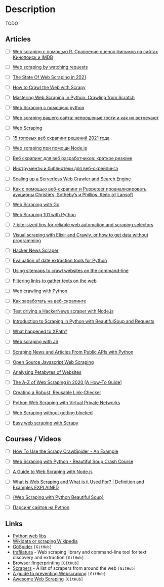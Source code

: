# Description

TODO


## Articles

- [ ] [Web scraping с помощью R. Сравнение оценок фильмов на сайтах Кинопоиск и IMDB](https://habr.com/ru/post/462917/)
- [ ] [Web scraping by watching requests](https://en.jeffprod.com/blog/2021/web-scraping-by-watching-requests/)
- [ ] [The State Of Web Scraping in 2021](https://mihaisplace.blog/2021/10/03/the-state-of-web-scraping-in-2021/)
- [ ] [How to Crawl the Web with Scrapy](https://www.babbling.fish/scraping-for-a-job/)
- [ ] [Mastering Web Scraping in Python: Crawling from Scratch](https://www.zenrows.com/blog/mastering-web-scraping-in-python-crawling-from-scratch#separation-of-concerns)
- [ ] [Web Scraping с помощью python](https://habr.com/ru/post/280238/)
- [ ] [Web scraping вашего сайта: непрошеные гости и как их встречают](https://habr.com/ru/company/qrator/blog/513014/)
- [ ] [Web Scraping](https://habr.com/ru/post/488720/)
- [ ] [15 топовых веб скрапинг решений 2021 года](https://habr.com/ru/post/543760/)
- [ ] [Web scraping при помощи Node.js](https://habr.com/ru/post/301426/)
- [ ] [Веб скрапинг для веб разработчиков: краткое резюме](https://habr.com/ru/post/442258/)
- [ ] [Инструменты и библиотеки для веб-скрейпинга](https://tproger.ru/articles/tips-and-libraries-for-web-scraping/)
- [ ] [Scaling up a Serverless Web Crawler and Search Engine](https://aws.amazon.com/ru/blogs/architecture/scaling-up-a-serverless-web-crawler-and-search-engine/)
- [ ] [Как с помощью веб-скрапинг и Puppeteer проанализировать аукционы Christie’s, Sotheby’s и Phillips. Кейс от Lansoft](https://habr.com/ru/post/508230/)
- [ ] [Web Scraping with Go](https://www.scrapingbee.com/blog/web-scraping-go/)
- [ ] [Web Scraping 101 with Python](https://www.scrapingbee.com/blog/web-scraping-101-with-python/)
- [ ] [7 bite-sized tips for reliable web automation and scraping selectors](https://medium.com/brick-by-brick/7-bite-sized-tips-for-reliable-web-automation-and-scraping-selectors-2612bc4de2a1)
- [ ] [Visual scraping with Elixir and Crawly, or how to get data without programming](https://oltarasenko.medium.com/visual-scraping-with-elixir-and-crawly-or-how-to-get-data-without-programming-540222750135)
- [ ] [Hacker News Scraper](https://pathom3.wsscode.com/docs/tutorials/hacker-news-scraper/)
- [ ] [Evaluation of date extraction tools for Python](https://adrien.barbaresi.eu/blog/evaluation-date-extraction-python.html)
- [ ] [Using sitemaps to crawl websites on the command-line](https://adrien.barbaresi.eu/blog/using-sitemaps-crawl-websites.html)
- [ ] [Filtering links to gather texts on the web](https://adrien.barbaresi.eu/blog/link-filtering-courlan-python.html)
- [ ] [Web crawling with Python](https://www.scrapingbee.com/blog/crawling-python/)
- [ ] [Как заработать на веб-скрапинге](https://radiant-escarpment-88463.herokuapp.com/ru/company/ruvds/blog/508436/)
- [ ] [Test driving a HackerNews scraper with Node.js](https://cri.dev/posts/2020-11-06-Test-driving-a-HackerNews-scraper-with-Nodejs/)
- [ ] [Introduction to Scraping in Python with BeautifulSoup and Requests](https://medium.datadriveninvestor.com/introduction-to-scraping-in-python-with-beautifulsoup-and-requests-ab7b1c9bc113)
- [ ] [What happened to XPath?](https://webreflection.medium.com/what-happened-to-xpath-1409aa3dbd57)
- [ ] [Web scraping with JS](https://qoob.cc/web-scraping/)
- [ ] [Scraping News and Articles From Public APIs with Python](https://martinheinz.dev/blog/31)
- [ ] [Open Source Javascript Web Scraping](https://scrapingant.com/blog/awesome-open-source-javascript-projects-for-web-scraping)
- [ ] [Analysing Petabytes of Websites](https://tech.marksblogg.com/petabytes-of-website-data-spark-emr.html)
- [ ] [The A-Z of Web Scraping in 2020 [A How-To Guide]](https://dataflowkit.com/blog/what-is-a-present-day-web-scraper/)
- [ ] [Creating a Robust, Reusable Link-Checker](https://adventures.michaelfbryan.com/posts/linkchecker/)
- [ ] [Python Web Scraping with Virtual Private Networks](https://tech.marksblogg.com/python-scraper-wireguard-vpn-ssh-proxy.html)
- [ ] [Web Scraping without getting blocked](https://www.scrapingbee.com/blog/web-scraping-without-getting-blocked/)
- [ ] [Easy web scraping with Scrapy](https://www.scrapingbee.com/blog/web-scraping-with-scrapy/)


## Courses / Videos

- [ ] [How To Use the Scrapy CrawlSpider - An Example](https://youtu.be/o1g8prnkuiQ)
- [ ] [Web Scraping with Python - Beautiful Soup Crash Course](https://youtu.be/XVv6mJpFOb0)
- [ ] [A Guide to Web Scraping with Node.js](https://youtu.be/dXjKh66BR2U)
- [ ] [What is Web Scraping and What is it Used For? | Definition and Examples EXPLAINED](https://youtu.be/Ct8Gxo8StBU)
- [ ] [{Web Scraping with Python Beautiful Soup}](https://youtu.be/q0ert5YP968)
- [ ] [Парсинг сайтов на Python](https://youtube.com/playlist?list=PLkeGs_OdUTP9R-CQwA8C5BzkB-G0TCO1Q)


## Links

- [Python web libs](../computer_languages/programming/python/python_libraries.md#Web)
- [Wikidata or scraping Wikipedia](http://simia.net/wiki/Wikidata_or_scraping_Wikipedia)
- [GoSpider](https://github.com/jaeles-project/gospider) `[GitHub]`
- [trafilatura](https://github.com/adbar/trafilatura) - Web scraping library and command-line tool for text discovery and extraction `[GitHub]`
- [Browser fingerprinting](https://github.com/niespodd/browser-fingerprinting) `[GitHub]`
- [Scrapers](https://github.com/cassidoo/scrapers) - A list of scrapers from around the web `[GitHub]`
- [A guide to preventing Webscraping](https://github.com/JonasCz/How-To-Prevent-Scraping) `[GitHub]`
- [Awesome Web Scraping](https://github.com/lorien/awesome-web-scraping) `[GitHub]`
